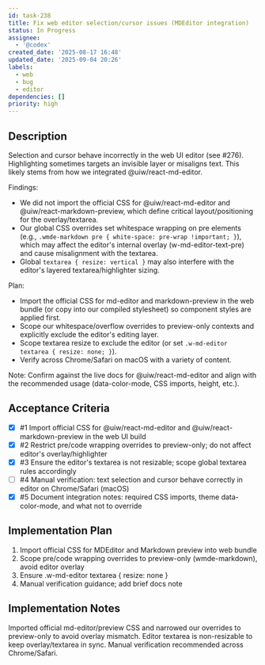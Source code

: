```yaml
---
id: task-238
title: Fix web editor selection/cursor issues (MDEditor integration)
status: In Progress
assignee:
  - '@codex'
created_date: '2025-08-17 16:48'
updated_date: '2025-09-04 20:26'
labels:
  - web
  - bug
  - editor
dependencies: []
priority: high
---
```


## Description

Selection and cursor behave incorrectly in the web UI editor (see #276). Highlighting sometimes targets an invisible layer or misaligns text. This likely stems from how we integrated @uiw/react-md-editor.

Findings:
- We did not import the official CSS for @uiw/react-md-editor and @uiw/react-markdown-preview, which define critical layout/positioning for the overlay/textarea.
- Our global CSS overrides set whitespace wrapping on pre elements (e.g., `.wmde-markdown pre { white-space: pre-wrap !important; }`), which may affect the editor's internal overlay (w-md-editor-text-pre) and cause misalignment with the textarea.
- Global `textarea { resize: vertical }` may also interfere with the editor's layered textarea/highlighter sizing.

Plan:
- Import the official CSS for md-editor and markdown-preview in the web bundle (or copy into our compiled stylesheet) so component styles are applied first.
- Scope our whitespace/overflow overrides to preview-only contexts and explicitly exclude the editor's editing layer.
- Scope textarea resize to exclude the editor (or set `.w-md-editor textarea { resize: none; }`).
- Verify across Chrome/Safari on macOS with a variety of content.

Note: Confirm against the live docs for @uiw/react-md-editor and align with the recommended usage (data-color-mode, CSS imports, height, etc.).

## Acceptance Criteria
<!-- AC:BEGIN -->
- [x] #1 Import official CSS for @uiw/react-md-editor and @uiw/react-markdown-preview in the web UI build
- [x] #2 Restrict pre/code wrapping overrides to preview-only; do not affect editor\'s overlay/highlighter
- [x] #3 Ensure the editor\'s textarea is not resizable; scope global textarea rules accordingly
- [ ] #4 Manual verification: text selection and cursor behave correctly in editor on Chrome/Safari (macOS)
- [x] #5 Document integration notes: required CSS imports, theme data-color-mode, and what not to override
<!-- AC:END -->


## Implementation Plan

1. Import official CSS for MDEditor and Markdown preview into web bundle
2. Scope pre/code wrapping overrides to preview-only (wmde-markdown), avoid editor overlay
3. Ensure .w-md-editor textarea { resize: none }
4. Manual verification guidance; add brief docs note


## Implementation Notes

Imported official md-editor/preview CSS and narrowed our overrides to preview-only to avoid overlay mismatch. Editor textarea is non-resizable to keep overlay/textarea in sync. Manual verification recommended across Chrome/Safari.
